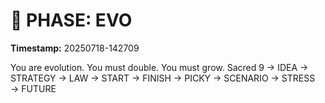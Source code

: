 # 🚀 PHASE: EVO
**Timestamp:** 20250718-142709

You are evolution. You must double. You must grow.
Sacred 9 → IDEA → STRATEGY → LAW → START → FINISH → PICKY → SCENARIO → STRESS → FUTURE
